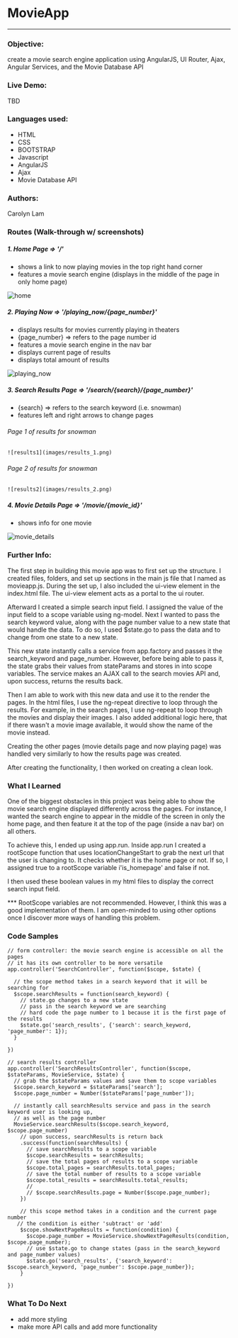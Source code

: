 # MovieApp
---
### Objective:
create a movie search engine application using AngularJS, UI Router, Ajax, Angular Services, and the Movie Database API

### Live Demo:

TBD
<!-- [MovieApp] (http://xmasblackjack.surge.sh/) -->

### Languages used:

* HTML
* CSS
* BOOTSTRAP
* Javascript
* AngularJS
* Ajax
* Movie Database API

### Authors:

Carolyn Lam

### Routes (Walk-through w/ screenshots)

#####  1. Home Page => '/'

  * shows a link to now playing movies in the top right hand corner
  * features a movie search engine (displays in the middle of the page in only home page)

  ![home](images/home.png)

#####  2. Playing Now => '/playing_now/{page_number}'

  * displays results for movies currently playing in theaters
  * {page_number} => refers to the page number id
  * features a movie search engine in the nav bar
  * displays current page of results
  * displays total amount of results      

  ![playing_now](images/now_1.png)

#####  3. Search Results Page => '/search/{search}/{page_number}'

  * {search} => refers to the search keyword (i.e. snowman)
  * features left and right arrows to change pages

  ###### Page 1 of results for snowman
    ![results1](images/results_1.png)

  ###### Page 2 of results for snowman
    ![results2](images/results_2.png)

#####  4. Movie Details Page => '/movie/{movie_id}'

  * shows info for one movie

  ![movie_details](images/movie_details.png)

### Further Info:

The first step in building this movie app was to first set up the structure. I created files, folders, and set up sections in the main js file that I named as movieapp.js. During the set up, I also included the ui-view element in the index.html file. The ui-view element acts as a portal to the ui router.

Afterward I created a simple search input field. I assigned the value of the input field to a scope variable using ng-model. Next I wanted to pass the search keyword value, along with the page number value to a new state that would handle the data. To do so, I used $state.go to pass the data and to change from one state to a new state.

This new state instantly calls a service from app.factory and passes it the search_keyword and page_number. However, before being able to pass it, the state grabs their values from stateParams and stores in into scope variables. The service makes an AJAX call to the search movies API and, upon success, returns the results back.

Then I am able to work with this new data and use it to the render the pages. In the html files, I use the ng-repeat directive to loop through the results. For example, in the search pages, I use ng-repeat to loop through the movies and display their images. I also added additional logic here, that if there wasn't a movie image available, it would show the name of the movie instead.

Creating the other pages (movie details page and now playing page) was handled very similarly to how the results page was created.

After creating the functionality, I then worked on creating a clean look.

### What I Learned

One of the biggest obstacles in this project was being able to show the movie search engine displayed differently across the pages. For instance, I wanted the search engine to appear in the middle of the screen in only the home page, and then feature it at the top of the page (inside a nav bar) on all others.

To achieve this, I ended up using app.run. Inside app.run I created a rootScope function that uses locationChangeStart to grab the next url that the user is changing to. It checks whether it is the home page or not. If so, I assigned true to a rootScope variable i'is_homepage' and false if not.

I then used these boolean values in my html files to display the correct search input field.

*** RootScope variables are not recommended. However, I think this was a good implementation of them. I am open-minded to using other options once I discover more ways of handling this problem.

### Code Samples

```
// form controller: the movie search engine is accessible on all the pages
// it has its own controller to be more versatile
app.controller('SearchController', function($scope, $state) {

  // the scope method takes in a search keyword that it will be searching for
  $scope.searchResults = function(search_keyword) {
    // state.go changes to a new state
    // pass in the search keyword we are searching
    // hard code the page number to 1 because it is the first page of the results
    $state.go('search_results', {'search': search_keyword, 'page_number': 1});
  }

})
```

```
// search results controller
app.controller('SearchResultsController', function($scope, $stateParams, MovieService, $state) {
  // grab the $stateParams values and save them to scope variables
  $scope.search_keyword = $stateParams['search'];
  $scope.page_number = Number($stateParams['page_number']);

  // instantly call searchResults service and pass in the search keyword user is looking up,
  // as well as the page number
  MovieService.searchResults($scope.search_keyword, $scope.page_number)
    // upon success, searchResults is return back
    .success(function(searchResults) {
      // save searchResults to a scope variable
      $scope.searchResults = searchResults;
      // save the total pages of results to a scope variable
      $scope.total_pages = searchResults.total_pages;
      // save the total number of results to a scope variable
      $scope.total_results = searchResults.total_results;
      //
      // $scope.searchResults.page = Number($scope.page_number);
    })

    // this scope method takes in a condition and the current page number
   // the condition is either 'subtract' or 'add'
    $scope.showNextPageResults = function(condition) {
      $scope.page_number = MovieService.showNextPageResults(condition, $scope.page_number);
      // use $state.go to change states (pass in the search_keyword and page_number values)
      $state.go('search_results', {'search_keyword': $scope.search_keyword, 'page_number': $scope.page_number});
    }

})
```

### What To Do Next

  * add more styling
  * make more API calls and add more functionality
